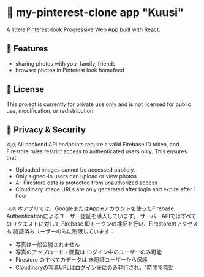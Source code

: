 
# 🌲 my-pinterest-clone app "Kuusi"
A littele Pinterest-look Progressive Web App built with React.

## 📸 Features
- sharing photos with your family, friends
- browser photos in Pinterest look homefeed

## 🏡 License
This project is currently for private use only and is not licensed for public use, modification, or redistribution.

## 🔐 Privacy & Security
🇬🇧 All backend API endpoints require a valid Firebase ID token, and Firestore rules restrict access to authenticated users only.
This ensures that:
- Uploaded images cannot be accessed publicly.
- Only signed-in users can upload or view photos
- All Firestore data is protected from unauthorized access
- Cloudinary image URLs are only generated after login and expire after 1 hour

🇯🇵 本アプリでは、GoogleまたはAppleアカウントを使ったFirebase Authenticationによるユーザー認証を導入しています。
サーバーAPIではすべてのリクエストに対して Firebase IDトークンの検証を行い、Firestoreのアクセスも 認証済みユーザーのみに制限しています：
- 写真は一般公開されません
- 写真のアップロード・閲覧は ログイン中のユーザーのみ可能
- Firestore のすべてのデータは 未認証ユーザーから保護
- Cloudinaryの写真URLはログイン後にのみ発行され、1時間で無効